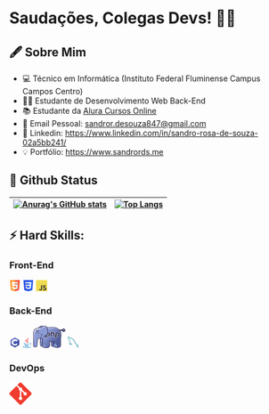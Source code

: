 # Saudações, Colegas Devs! 🖖👾 #

## 🖋️ Sobre Mim ##

* 💻 Técnico em Informática (Instituto Federal Fluminense Campus Campos Centro)
* 👨‍💻 Estudante de Desenvolvimento Web Back-End
* 📚 Estudante da [Alura Cursos Online](https://github.com/alura-cursos)
* 📧 Email Pessoal: sandror.desouza847@gmail.com
* 🤵 Linkedin: https://www.linkedin.com/in/sandro-rosa-de-souza-02a5bb241/
* 💡 Portfólio: https://www.sandrords.me

## 🚀 Github Status ##

| [![Anurag's GitHub stats](https://github-readme-stats.vercel.app/api?username=SandroRDS&show_icons=true&theme=tokyonight&border_radius=12&custom_title=SandroRDS's%20Github%20Status&border_color=1a1233)](https://github.com/anuraghazra/github-readme-stats) | [![Top Langs](https://github-readme-stats.vercel.app/api/top-langs/?username=SandroRDS&theme=tokyonight&border_radius=12&layout=compact&custom_title=Linguagens%20Mais%20Utilizadas&border_color=1a1233)](https://github.com/anuraghazra/github-readme-stats) |
| -------------------------------------------------------------------------------------------------------------------------------------------------------------------------------------------------------------------------------------------------------------- | ------------------------------------------------------------------------------------------------------------------------------------------------------------------------------------------------------------------------------------------------------------- |

## ⚡ Hard Skills: ##

### Front-End ###

<code>[![html_logo](images/html20x20.png)](https://developer.mozilla.org/pt-BR/docs/Web/HTML)</code>
<code>[![css_logo](images/css20x20.png)](https://developer.mozilla.org/pt-BR/docs/Web/CSS)</code>
<code>[![javascript_logo](images/javascript20x20.png)](https://developer.mozilla.org/pt-BR/docs/Web/JavaScript)</code>

### Back-End ###

<code>[![c_logo](images/c20x20.png)](https://docs.microsoft.com/pt-br/cpp/c-language/?view=msvc-170)</code>
<code>[![java_logo](images/java15x20.png)](https://www.java.com/pt-BR/)</code>
<code>[![php_logo](images/php20x20.svg)](https://www.php.net)</code>
<code>[![sql_logo](images/mysql20x20.png)](https://www.mysql.com)</code>


### DevOps ###
<code>[![git_logo](images/git20x20.svg)](https://git-scm.com)</code>
